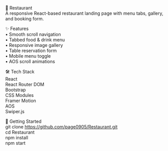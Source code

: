 🍣 Restaurant  
A responsive React-based restaurant landing page with menu tabs, gallery, and booking form.

✨ Features  
• Smooth scroll navigation  
• Tabbed food & drink menu  
• Responsive image gallery  
• Table reservation form  
• Mobile menu toggle  
• AOS scroll animations

🛠 Tech Stack  
React  
React Router DOM  
Bootstrap  
CSS Modules  
Framer Motion  
AOS  
Swiper.js

🚀 Getting Started  
git clone https://github.com/page0905/Restaurant.git  
cd Restaurant  
npm install  
npm start
